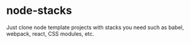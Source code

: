 # node-stacks
Just clone node template projects with stacks you need such as babel, webpack, react, CSS modules, etc.
